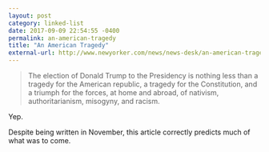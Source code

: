 ```yaml
---
layout: post
category: linked-list
date: 2017-09-09 22:54:55 -0400
permalink: an-american-tragedy
title: "An American Tragedy"
external-url: http://www.newyorker.com/news/news-desk/an-american-tragedy-donald-trump
---
```


> The election of Donald Trump to the Presidency is nothing less than a tragedy for the American republic, a tragedy for the Constitution, and a triumph for the forces, at home and abroad, of nativism, authoritarianism, misogyny, and racism.

Yep.

Despite being written in November, this article correctly predicts much of what was to come.

